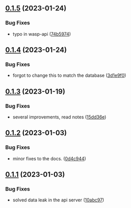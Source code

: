## [0.1.5](https://github.com/Torwent/wasp-api/compare/v0.1.4...v0.1.5) (2023-01-24)


### Bug Fixes

* typo in wasp-api ([74b5974](https://github.com/Torwent/wasp-api/commit/74b5974cd32d008b48adb893c23f2638e0293ac7))



## [0.1.4](https://github.com/Torwent/wasp-api/compare/v0.1.3...v0.1.4) (2023-01-24)


### Bug Fixes

* forgot to change this to match the database ([3d1e9f0](https://github.com/Torwent/wasp-api/commit/3d1e9f0e42497ef25b19de4c0939665f5557918a))



## [0.1.3](https://github.com/Torwent/wasp-api/compare/v0.1.2...v0.1.3) (2023-01-19)


### Bug Fixes

* several improvements, read notes ([15dd36e](https://github.com/Torwent/wasp-api/commit/15dd36ed280bea7c017fea3553c8dc2f1e7eaf36))



## [0.1.2](https://github.com/Torwent/wasp-api/compare/v0.1.1...v0.1.2) (2023-01-03)


### Bug Fixes

* minor fixes to the docs. ([0d4c944](https://github.com/Torwent/wasp-api/commit/0d4c944165c1de38a887d62aef2318fbd990375c))



## [0.1.1](https://github.com/Torwent/wasp-api/compare/v0.1.0...v0.1.1) (2023-01-03)


### Bug Fixes

* solved data leak in the api server ([10abc97](https://github.com/Torwent/wasp-api/commit/10abc9717df08d744a7c68f7bb5e2e011bb64b4d))



